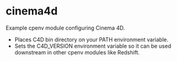 # cinema4d
Example cpenv module configuring Cinema 4D.


- Places C4D bin directory on your PATH environment variable.
- Sets the C4D_VERSION environment variable so it can be used downstream in other cpenv modules like Redshift.
